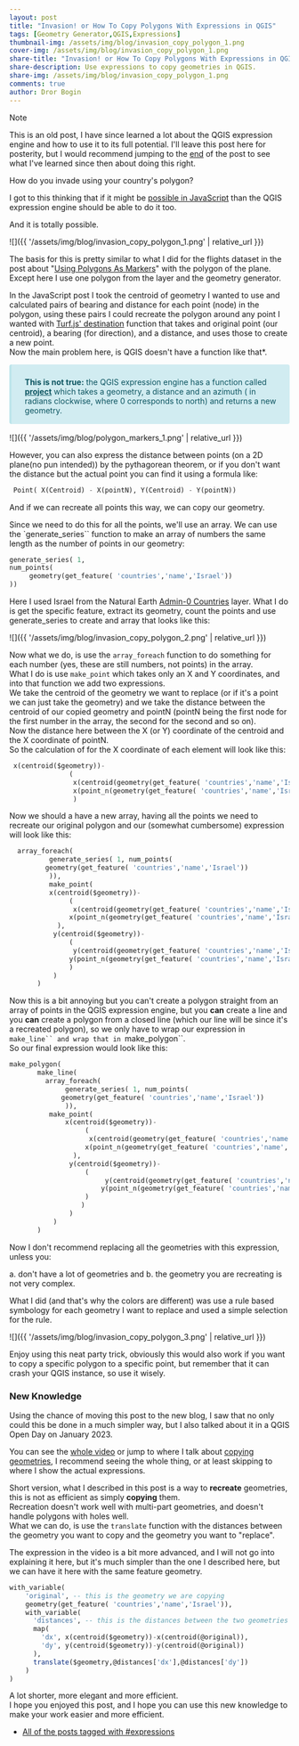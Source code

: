 ```yaml
---
layout: post
title: "Invasion! or How To Copy Polygons With Expressions in QGIS"
tags: [Geometry Generator,QGIS,Expressions]
thumbnail-img: /assets/img/blog/invasion_copy_polygon_1.png
cover-img: /assets/img/blog/invasion_copy_polygon_1.png
share-title: "Invasion! or How To Copy Polygons With Expressions in QGIS "
share-description: Use expressions to copy geometries in QGIS.
share-img: /assets/img/blog/invasion_copy_polygon_1.png
comments: true
author: Dror Bogin
---
```


> [!NOTE]
> This is an old post, I have since learned a lot about the QGIS expression engine and how to use it to its full potential.
> I'll leave this post here for posterity, but I would recommend jumping to the [end](#end) of the post to see what I've learned since then about doing this right.  





How do you invade using your country's polygon?

I got to this thinking that if it might be [possible in JavaScript](https://bogind.com/2020-11-17-polygon-markers/) than the QGIS expression engine should be able to do it too.

And it is totally possible.

![]({{ '/assets/img/blog/invasion_copy_polygon_1.png' | relative_url }})


The basis for this is pretty similar to what I did for the flights dataset in the post about "[Using Polygons As Markers](https://bogind.com/2020-11-17-polygon-markers/)" with the polygon of the plane. 
Except here I use one polygon from the layer and the geometry generator.

In the JavaScript post I took the centroid of geometry I wanted to use and calculated pairs of bearing and distance for each point (node) in the polygon, 
using these pairs I could recreate the polygon around any point I wanted with [Turf.js' destination](https://turfjs.org/docs/#destination) function that takes and original point (our centroid), a bearing (for direction), and a distance, and uses those to create a new point.  
Now the main problem here, is QGIS doesn't have a function like that*.

<div class="note" style='background-color:#d1ecf1; color: rgb(12, 84, 96); border-left: solid #bee5eb 4px; border-radius: 4px; padding:0.7em; padding-bottom:0.1em; margin-bottom: 1rem;'>
<span>
<p style='margin-left:1em;'>
<b>This is not true:</b> the QGIS expression engine has a function called <b><u>project</u></b> which takes a geometry, a distance and an azimuth ( in radians clockwise, where 0 corresponds to north) and returns a new geometry.</p>
</div>


![]({{ '/assets/img/blog/polygon_markers_1.png' | relative_url }})

However, you can also express the distance between points (on a 2D plane(no pun intended)) by the pythagorean theorem, or if you don't want the distance but the actual point you can find it using a formula like:

```sql
 Point( X(Centroid) - X(pointN), Y(Centroid) - Y(pointN))
```

And if we can recreate all points this way, we can copy our geometry.  

Since we need to do this for all the points, we'll use an array. 
We can use the `generate_series`` function to make an array of numbers the same length as the number of points in our geometry:

```sql
generate_series( 1,
num_points(
     geometry(get_feature( 'countries','name','Israel'))
))
```

Here I used Israel from the  Natural Earth [Admin-0 Countries](https://www.naturalearthdata.com/downloads/50m-cultural-vectors/) layer. 
What I do is get the specific feature, extract its geometry, count the points and use generate_series to create and array that looks like this:

![]({{ '/assets/img/blog/invasion_copy_polygon_2.png' | relative_url }})

Now what we do, is use the `array_foreach` function to do something for each number (yes, these are still numbers, not points) in the array.  
What I do is use `make_point` which takes only an X and Y coordinates, and into that function we add two expressions.  
We take the centroid of the geometry we want to replace (or if it's a point we can just take the geometry) and we take the distance between the centroid of our copied geometry and pointN (pointN being the first node for the first number in the array, the second for the second and so on).  
Now the distance here between the X (or Y) coordinate of the centroid and the X coordinate of pointN.  
So the calculation of for the X coordinate of each element will look like this:

```sql
 x(centroid($geometry))-
               (
                x(centroid(geometry(get_feature( 'countries','name','Israel')))) -
                x(point_n(geometry(get_feature( 'countries','name','Israel')),@element))
                )
```

Now we should a have a new array, having all the points we need to recreate our original polygon and our (somewhat cumbersome) expression will look like this:

```sql
  array_foreach(
          generate_series( 1, num_points(
         geometry(get_feature( 'countries','name','Israel'))
          )),
          make_point(
          x(centroid($geometry))-
               (
                x(centroid(geometry(get_feature( 'countries','name','Israel'))))-
               x(point_n(geometry(get_feature( 'countries','name','Israel')),@element))
            ),
           y(centroid($geometry))-
               (
                y(centroid(geometry(get_feature( 'countries','name','Israel'))))-
               y(point_n(geometry(get_feature( 'countries','name','Israel')),@element))
               )
           )
       )
```

Now this is a bit annoying but you can't create a polygon straight from an array of points in the QGIS expression engine,
but you **can** create a line and you **can** create a polygon from a closed line (which our line will be since it's a recreated polygon), so we only have to wrap our expression in `make_line`` and wrap that in `make_polygon``.  
So our final expression would look like this: 

```sql
make_polygon(
       make_line(
         array_foreach(
              generate_series( 1, num_points(
             geometry(get_feature( 'countries','name','Israel'))
              )),
          make_point(
              x(centroid($geometry))-
                   (
                    x(centroid(geometry(get_feature( 'countries','name','Israel'))))-
                   x(point_n(geometry(get_feature( 'countries','name','Israel')),@element))
                ),
               y(centroid($geometry))-
                   (
                        y(centroid(geometry(get_feature( 'countries','name','Israel'))))-
                       y(point_n(geometry(get_feature( 'countries','name','Israel')),@element))
                   )
                  )
               )
           )
       )
```

Now I don't recommend replacing all the geometries with this expression, unless you:

a. don't have a lot of geometries and 
b. the geometry you are recreating is not very complex.

What I did (and that's why the colors are different) was use a rule based symbology for each geometry I want to replace and used a simple selection for the rule.

![]({{ '/assets/img/blog/invasion_copy_polygon_3.png' | relative_url }})

Enjoy using this neat party trick, obviously this would also work if you want to copy a specific polygon to a specific point, but remember that it can crash your QGIS instance, so use it wisely.

<a name="end"></a>
### New Knowledge

Using the chance of moving this post to the new blog, I saw that no only could this be done in a much simpler way, but I also talked about it in a QGIS Open Day on January 2023.

You can see the [whole video](https://www.youtube.com/live/ybx_OKnD_pM?si=I_hAUK_BLkj0RzGu) or jump to where I talk about [copying geometries](https://www.youtube.com/live/ybx_OKnD_pM?t=750s), I recommend seeing the whole thing, or at least skipping to where I show the actual expressions.  

Short version, what I described in this post is a way to **recreate** geometries, this is not as efficient as simply **copying** them.  
Recreation doesn't work well with multi-part geometries, and doesn't handle polygons with holes well.  
What we can do, is use the `translate` function with the distances between the geometry you want to copy and the geometry you want to "replace".  

The expression in the video is a bit more advanced, and I will not go into explaining it here, but it's much simpler than the one I described here, but we can have it here with the same feature geometry.

```sql
with_variable(
    'original', -- this is the geometry we are copying
    geometry(get_feature( 'countries','name','Israel')),
    with_variable(
      'distances', -- this is the distances between the two geometries' centroids
      map(
        'dx', x(centroid($geometry))-x(centroid(@original)),
        'dy', y(centroid($geometry))-y(centroid(@original))
      ),
      translate($geometry,@distances['dx'],@distances['dy'])
    )
)
```

A lot shorter, more elegant and more efficient.  
I hope you enjoyed this post, and I hope you can use this new knowledge to make your work easier and more efficient.
  

- [All of the posts tagged with #expressions](https://bogind.com/tags/#Expressions)